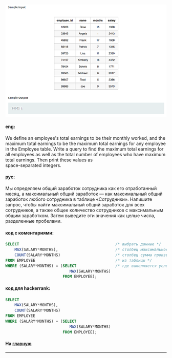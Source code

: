 ### 

<img src="./art/30.png" alt="solution" >

#### eng:
We define an employee's total earnings to be their monthly  worked, and the maximum total earnings to be the maximum 
total earnings for any employee in the Employee table. Write a query to find the maximum total earnings for all 
employees as well as the total number of employees who have maximum total earnings. Then print these values as  
space-separated integers.   


#### рус:
Мы определяем общий заработок сотрудника как его отработанный месяц, а максимальный общий заработок — как 
максимальный общий заработок любого сотрудника в таблице «Сотрудники». Напишите запрос, чтобы найти максимальный 
общий заработок для всех сотрудников, а также общее количество сотрудников с максимальным общим заработком. Затем 
выведите эти значения как целые числа, разделенные пробелами.   


#### код с коментариями:
```sql
SELECT                                          /* выбрать данные */
    MAX(SALARY*MONTHS),                         /* столбец максимальное значение произведения */
    COUNT(SALARY*MONTHS)                        /* столбец сумма произведения */
FROM EMPLOYEE                                   /* из таблицы */
WHERE (SALARY*MONTHS) = (SELECT                 /* где выполняется условие */
                            MAX(SALARY*MONTHS) 
                         FROM EMPLOYEE);
```

#### код для hackerrank:
```sql
SELECT 
    MAX(SALARY*MONTHS), 
    COUNT(SALARY*MONTHS) 
FROM EMPLOYEE 
WHERE (SALARY*MONTHS) = (SELECT 
                            MAX(SALARY*MONTHS) 
                         FROM EMPLOYEE);
```


#### На [главную](https://github.com/BEPb/hackerrank_sql#readme)

---